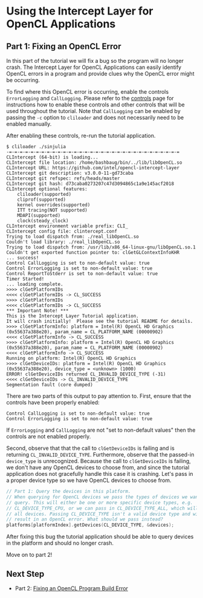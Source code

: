 # Using the Intercept Layer for OpenCL Applications

## Part 1: Fixing an OpenCL Error

In this part of the tutorial we will fix a bug so the program will no longer crash.
The Intercept Layer for OpenCL Applications can easily identify OpenCL errors in a program and provide clues why the OpenCL error might be occurring.

To find where this OpenCL error is occurring, enable the controls `ErrorLogging` and `CallLogging`.
Please refer to the [controls](https://github.com/intel/opencl-intercept-layer/blob/master/docs/controls.md#controls) page for instructions how to enable these controls and other controls that will be used throughout the tutorial.
Note that `CallLogging` can be enabled by passing the `-c` option to `cliloader` and does not necessarily need to be enabled manually.

After enabling these controls, re-run the tutorial application.

```
$ cliloader ./sinjulia 
-=-=-=-=-=-=-=-=-=-=-=-=-=-=-=-=-=-=-=-=-=-=-=-=-=-=-=-=-=-=-=-=
CLIntercept (64-bit) is loading...
CLIntercept file location: /home/bashbaug/bin/../lib/libOpenCL.so
CLIntercept URL: https://github.com/intel/opencl-intercept-layer
CLIntercept git description: v3.0.0-11-gd73caba
CLIntercept git refspec: refs/heads/master
CLIntercept git hash: d73caba0273207c47d3094865c1a9e145acf2018
CLIntercept optional features:
    cliloader(supported)
    cliprof(supported)
    kernel overrides(supported)
    ITT tracing(NOT supported)
    MDAPI(supported)
    clock(steady_clock)
CLIntercept environment variable prefix: CLI_
CLIntercept config file: clintercept.conf
Trying to load dispatch from: ./real_libOpenCL.so
Couldn't load library: ./real_libOpenCL.so
Trying to load dispatch from: /usr/lib/x86_64-linux-gnu/libOpenCL.so.1
Couldn't get exported function pointer to: clGetGLContextInfoKHR
... success!
Control CallLogging is set to non-default value: true
Control ErrorLogging is set to non-default value: true
Control ReportToStderr is set to non-default value: true
Timer Started!
... loading complete.
>>>> clGetPlatformIDs
<<<< clGetPlatformIDs -> CL_SUCCESS
>>>> clGetPlatformIDs
<<<< clGetPlatformIDs -> CL_SUCCESS
*** Important Note! ***
This is the Intercept Layer Tutorial application.
It will crash initially!  Please see the tutorial README for details.
>>>> clGetPlatformInfo: platform = Intel(R) OpenCL HD Graphics (0x55637a388e20), param_name = CL_PLATFORM_NAME (00000902)
<<<< clGetPlatformInfo -> CL_SUCCESS
>>>> clGetPlatformInfo: platform = Intel(R) OpenCL HD Graphics (0x55637a388e20), param_name = CL_PLATFORM_NAME (00000902)
<<<< clGetPlatformInfo -> CL_SUCCESS
Running on platform: Intel(R) OpenCL HD Graphics
>>>> clGetDeviceIDs: platform = Intel(R) OpenCL HD Graphics (0x55637a388e20), device_type = <unknown> (1000)
ERROR! clGetDeviceIDs returned CL_INVALID_DEVICE_TYPE (-31)
<<<< clGetDeviceIDs -> CL_INVALID_DEVICE_TYPE
Segmentation fault (core dumped)
```

There are two parts of this output to pay attention to.
First, ensure that the controls have been properly enabled:

```
Control CallLogging is set to non-default value: true
Control ErrorLogging is set to non-default value: true
```

If `ErrorLogging` and `CallLogging` are not "set to non-default values" then the controls are not enabled properly.

Second, observe that that the call to `clGetDeviceIDs` is failing and is returning `CL_INVALID_DEVICE_TYPE`.
Furthermore, observe that the passed-in `device_type` is unrecognized.
Because the call to `clGetDeviceIDs` is failing, we don't have any OpenCL devices to choose from, and since the tutorial application does not gracefully handle this case it is crashing.
Let's pass in a proper device type so we have OpenCL devices to choose from.

```c++
// Part 1: Query the devices in this platform.
// When querying for OpenCL devices we pass the types of devices we want to
// query. This will either be one or more specific device types, e.g.
// CL_DEVICE_TYPE_CPU, or we can pass in CL_DEVICE_TYPE_ALL, which will get
// all devices. Passing CL_DEVICE_TYPE isn't a valid device type and will
// result in an OpenCL error. What should we pass instead?
platforms[platformIndex].getDevices(CL_DEVICE_TYPE, &devices);
```

After fixing this bug the tutorial application should be able to query devices in the platform and should no longer crash.

Move on to part 2!

## Next Step

* Part 2: [Fixing an OpenCL Program Build Error](part2.md)
